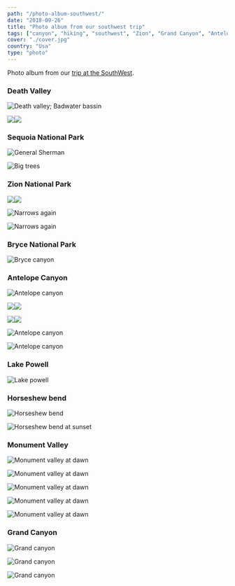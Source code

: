 ```yaml
---
path: "/photo-album-southwest/"
date: "2018-09-26"
title: "Photo album from our southwest trip"
tags: ["canyon", "hiking", "southwest", "Zion", "Grand Canyon", "Antelope", "Monument Valley", "road trip", "Death Valley", "Bryce"]
cover: "./cover.jpg"
country: "Usa"
type: "photo"
---
```


Photo album from our [trip at the SouthWest](/enjoying-7-nighs-sw-usa/).

### Death Valley

![Death valley; Badwater bassin](dunes.jpg)

<photo-composition><img src="zabriskie.jpg" /><img src="deathvalley.jpg" /></photo-composition>

### Sequoia National Park

![General Sherman](sherman.jpg)

![Big trees](sequoia.jpg)

### Zion National Park

<photo-composition><img src="elafi.jpg" /><img src="zion3.jpg" /></photo-composition>

![Narrows again](zion.jpg)

![Narrows again](zion2.jpg)

### Bryce National Park

![Bryce canyon](bryce1.jpg)

### Antelope Canyon

![Antelope canyon](antelope2.jpg)

<photo-composition><img src="rattlesnake.jpg" /><img src="antelope1.jpg" /></photo-composition>

<photo-composition><img src="antelope3.jpg" /><img src="antelope5.jpg" /></photo-composition>

![Antelope canyon](antelope6.jpg)

![Antelope canyon](lightbeam.jpg)

### Lake Powell

![Lake powell](powell.jpg)

### Horseshew bend

![Horseshew bend](horseshew.jpg)

![Horseshew bend at sunset](horseshew-sunset.jpg)

### Monument Valley

![Monument valley at dawn](monument1.jpg)

![Monument valley at dawn](monument2.jpg)

![Monument valley at dawn](monument3.jpg)

![Monument valley at dawn](monument4.jpg)

![Monument valley at dawn](forest-gump.jpg)

### Grand Canyon

![Grand canyon](grand1.jpg)

![Grand canyon](grand2.jpg)

![Grand canyon](grand3.jpg)
